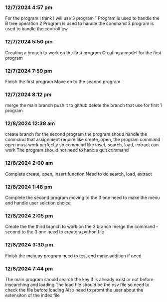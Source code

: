### 12/7/2024 4:57 pm
For the program I think I will use 3 program 
1 Program is used to handle the B tree operation 
2 Program is used to handle the command
3 program is used to handle the controlflow

### 12/7/2024 5:50 pm
Creating a branch to work on the first program
Creating a model for the first program

### 12/7/2024 7:59 pm
Finish the first program
Move on to the second program

### 12/7/2024 8:12 pm
merge the main branch
push it to github
delete the branch that use for first 1 program


### 12/8/2024 12:38 am
create branch for the second program
the program shoud handle the command that assignment require like create, open,
the program command open must work perfectly so command like inset, search, load, extract can work
The program should not need to handle quit command

### 12/8/2024 2:00 am
Complete create, open, insert function
Need to do search, load, extract

### 12/8/2024 1:48 pm
Complete the second program
moving to the 3 one
need to make the menu and handle user selction choice

### 12/8/2024 2:05 pm
Create the the third branch to work on the 3 branch
merge the command -second to the 3 one
need to create a python file

### 12/8/2024 3:30 pm
Finish the main.py program
need to test and make addition if need

### 12/8/2024 7:44 pm
The main program should search the key if is already exist or not before insearching and loading
The load file should be the csv file so need to check the file before loading
Also need to promt the user about the extensiton of the index file
